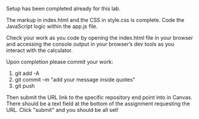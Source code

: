 Setup has been completed already for this lab.

The markup in index.html and the CSS in style.css is complete. Code the JavaScript logic within the app.js file.

Check your work as you code by opening the index.html file in your browser and accessing the console output in your browser’s dev tools as you interact with the calculator.

Upon completion please commit your work:

1. git add -A
2. git commit -m "add your message inside quotes"
3. git push

Then submit the URL link to the specific repository end point into in Canvas. There should be a text field at the bottom of the assignment requesting the URL. Click "submit" and you should be all set!

